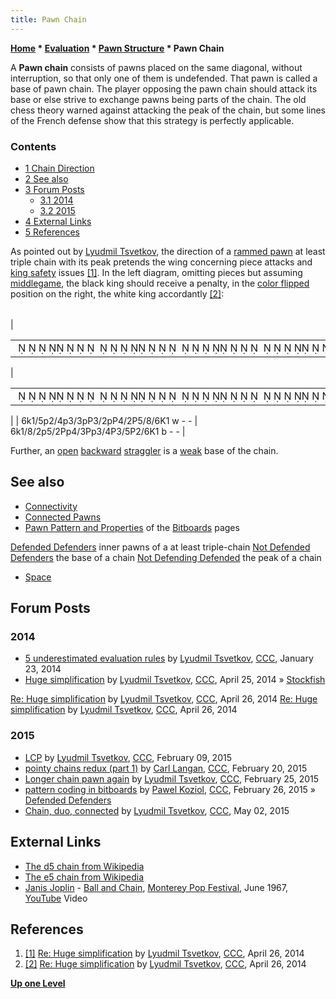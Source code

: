 ```yaml
---
title: Pawn Chain
---
```

**[Home](Home "Home") \* [Evaluation](Evaluation "Evaluation") \* [Pawn Structure](Pawn_Structure "Pawn Structure") \* Pawn Chain**


A **Pawn chain** consists of pawns placed on the same diagonal, without interruption, so that only one of them is undefended. That pawn is called a base of pawn chain. The player opposing the pawn chain should attack its base or else strive to exchange pawns being parts of the chain. The old chess theory warned against attacking the peak of the chain, but some lines of the French defense show that this strategy is perfectly applicable.




### Contents


* [1 Chain Direction](#chain-direction)
* [2 See also](#see-also)
* [3 Forum Posts](#forum-posts)
	+ [3.1 2014](#2014)
	+ [3.2 2015](#2015)
* [4 External Links](#external-links)
* [5 References](#references)






As pointed out by [Lyudmil Tsvetkov](Lyudmil_Tsvetkov "Lyudmil Tsvetkov"), the direction of a [rammed pawn](Pawn_Rams_(Bitboards) "Pawn Rams (Bitboards)") at least triple chain with its peak pretends the wing concerning piece attacks and [king safety](King_Safety "King Safety") issues <a id="cite-note-1" href="#cite-ref-1">[1]</a>. In the left diagram, omitting pieces but assuming [middlegame](Middlegame "Middlegame"), the black king should receive a penalty, in the [color flipped](Color_Flipping "Color Flipping") position on the right, the white king accordantly <a id="cite-note-2" href="#cite-ref-2">[2]</a>:





|  |  |  |  |
| --- | --- | --- | --- |
| 

|  |
| --- |
|                                                                                              ♚      ♟      ♟      ♟♙     ♟♙      ♙                   ♔  |

 | 

|  |
| --- |
|                                                                                              ♚           ♟       ♙♟       ♙♟       ♙        ♙        ♔  |

 |
|  6k1/5p2/4p3/3pP3/2pP4/2P5/8/6K1 w - -
 |  6k1/8/2p5/2Pp4/3Pp3/4P3/5P2/6K1 b - -
 |


Further, an [open](Open_Pawns_(Bitboards) "Open Pawns (Bitboards)") [backward](Backward_Pawn "Backward Pawn") [straggler](Backward_Pawns_(Bitboards)#Straggler "Backward Pawns (Bitboards)") is a [weak](Weak_Pawns "Weak Pawns") base of the chain.



## See also


* [Connectivity](Connectivity "Connectivity")
* [Connected Pawns](Connected_Pawns "Connected Pawns")
* [Pawn Pattern and Properties](Pawn_Pattern_and_Properties "Pawn Pattern and Properties") of the [Bitboards](Bitboards "Bitboards") pages


 [Defended Defenders](Defended_Pawns_(Bitboards)#DefendedDefenders "Defended Pawns (Bitboards)") inner pawns of a at least triple-chain 
 [Not Defended Defenders](Defended_Pawns_(Bitboards)#NotDefendedDefenders "Defended Pawns (Bitboards)") the base of a chain
 [Not Defending Defended](Defended_Pawns_(Bitboards)#NotDefendingDefended "Defended Pawns (Bitboards)") the peak of a chain
* [Space](Space "Space")


## Forum Posts


### 2014


* [5 underestimated evaluation rules](http://www.talkchess.com/forum/viewtopic.php?t=51012) by [Lyudmil Tsvetkov](Lyudmil_Tsvetkov "Lyudmil Tsvetkov"), [CCC](CCC "CCC"), January 23, 2014
* [Huge simplification](http://www.talkchess.com/forum/viewtopic.php?t=52117&start=1) by [Lyudmil Tsvetkov](Lyudmil_Tsvetkov "Lyudmil Tsvetkov"), [CCC](CCC "CCC"), April 25, 2014 » [Stockfish](Stockfish "Stockfish")


 [Re: Huge simplification](http://www.talkchess.com/forum/viewtopic.php?t=52117&start=10) by [Lyudmil Tsvetkov](Lyudmil_Tsvetkov "Lyudmil Tsvetkov"), [CCC](CCC "CCC"), April 26, 2014
 [Re: Huge simplification](http://www.talkchess.com/forum/viewtopic.php?t=52117&start=24) by [Lyudmil Tsvetkov](Lyudmil_Tsvetkov "Lyudmil Tsvetkov"), [CCC](CCC "CCC"), April 26, 2014
### 2015


* [LCP](http://www.talkchess.com/forum/viewtopic.php?t=55272) by [Lyudmil Tsvetkov](Lyudmil_Tsvetkov "Lyudmil Tsvetkov"), [CCC](CCC "CCC"), February 09, 2015
* [pointy chains redux (part 1)](http://www.talkchess.com/forum/viewtopic.php?t=55399) by [Carl Langan](index.php?title=Carl_Langan&action=edit&redlink=1 "Carl Langan (page does not exist)"), [CCC](CCC "CCC"), February 20, 2015
* [Longer chain pawn again](http://www.talkchess.com/forum/viewtopic.php?t=55462) by [Lyudmil Tsvetkov](Lyudmil_Tsvetkov "Lyudmil Tsvetkov"), [CCC](CCC "CCC"), February 25, 2015
* [pattern coding in bitboards](http://www.talkchess.com/forum/viewtopic.php?t=55477) by [Pawel Koziol](Pawel_Koziol "Pawel Koziol"), [CCC](CCC "CCC"), February 26, 2015 » [Defended Defenders](Defended_Pawns_(Bitboards)#DefendedDefenders "Defended Pawns (Bitboards)")
* [Chain, duo, connected](http://www.talkchess.com/forum/viewtopic.php?t=56206) by [Lyudmil Tsvetkov](Lyudmil_Tsvetkov "Lyudmil Tsvetkov"), [CCC](CCC "CCC"), May 02, 2015


## External Links


* [The d5 chain from Wikipedia](https://en.wikipedia.org/wiki/Pawn_structure#d5_chain)
* [The e5 chain from Wikipedia](https://en.wikipedia.org/wiki/Pawn_structure#e5_chain)
* [Janis Joplin](Category:Janis_Joplin "Category:Janis Joplin") - [Ball and Chain](https://en.wikipedia.org/wiki/Ball_and_Chain_(Big_Mama_Thornton_song)), [Monterey Pop Festival](https://en.wikipedia.org/wiki/Monterey_Pop_Festival), June 1967, [YouTube](https://en.wikipedia.org/wiki/YouTube) Video


 
## References


1. <a id="cite-ref-1" href="#cite-note-1">[1]</a> [Re: Huge simplification](http://www.talkchess.com/forum/viewtopic.php?t=52117&start=10) by [Lyudmil Tsvetkov](Lyudmil_Tsvetkov "Lyudmil Tsvetkov"), [CCC](CCC "CCC"), April 26, 2014
2. <a id="cite-ref-2" href="#cite-note-2">[2]</a> [Re: Huge simplification](http://www.talkchess.com/forum/viewtopic.php?t=52117&start=24) by [Lyudmil Tsvetkov](Lyudmil_Tsvetkov "Lyudmil Tsvetkov"), [CCC](CCC "CCC"), April 26, 2014

**[Up one Level](Pawn_Structure "Pawn Structure")**







 
